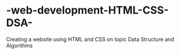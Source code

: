 # -web-development-HTML-CSS-DSA-
Creating a website using HTML and CSS on topic Data Structure and Algorithms
